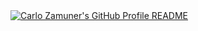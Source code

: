 <a href="https://github.com/carlozamu/carlozamuner">
  <picture>
    <source media="(prefers-color-scheme: dark)" srcset="https://raw.githubusercontent.com/carlozamu/carlozamuner/main/dark_mode.svg">
    <img alt="Carlo Zamuner's GitHub Profile README" src="https://raw.githubusercontent.com/carlozamu/carlozamuner/main/light_mode.svg">
  </picture>
</a>
